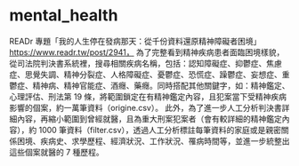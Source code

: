 # mental_health
READr 專題「我的人生停在發病那天：從千份資料還原精神障礙者困境」https://www.readr.tw/post/2941，
為了完整看到精神疾病患者面臨困境樣貌，從司法院判決書系統裡，搜尋相關疾病名稱，包括：認知障礙症、抑鬱症、焦慮症、思覺失調、精神分裂症、人格障礙症、憂鬱症、恐慌症、躁鬱症、妄想症、重鬱症、精神病、精神官能症、酒癮、藥癮。同時搭配其他關鍵字，如：精神鑑定、心理評估、刑法第 19 條，將範圍鎖定在有精神鑑定內容，且犯案當下受精神疾病影響的個案，約一萬筆資料（origine.csv）。
此外，為了進一步人工分析判決書詳細內容，再縮小範圍到曾經就醫，且為重大刑案犯案者（會有較詳細的精神鑑定內容），約 1000 筆資料（filter.csv），透過人工分析標註每筆資料的家庭或是親密關係困境、疾病史、求學歷程、經濟狀況、工作狀況、罹病時間等，並進一步統整出這些個案就醫的 7 種歷程。
